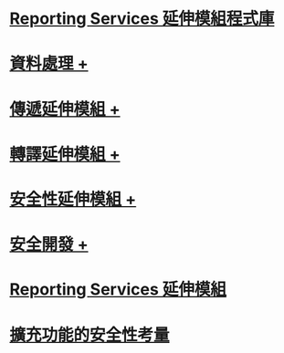 # [Reporting Services 延伸模組程式庫](reporting-services-extension-library.md)

# [資料處理 +](../../reporting-services/extensions/data-processing/creating-a-data-processing-extension-library.md)
# [傳遞延伸模組 +](../../reporting-services/extensions/delivery-extension/creating-a-delivery-extension-library.md)
# [轉譯延伸模組 +](../../reporting-services/extensions/rendering-extension/deploying-a-rendering-extension.md)
# [安全性延伸模組 +](../../reporting-services/extensions/security-extension/authentication-in-reporting-services.md)
# [安全開發 +](../../reporting-services/extensions/secure-development/code-access-security-in-reporting-services.md)
# [Reporting Services 延伸模組](reporting-services-extensions.md)
# [擴充功能的安全性考量](security-considerations-for-extensions.md)
